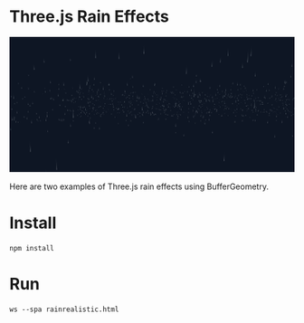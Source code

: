# Three.js Rain Effects

![Three.js Rain Effect](Example.PNG "Three.js Rain Effect")

Here are two examples of Three.js rain effects using BufferGeometry.

# Install

```
npm install
```

# Run

```
ws --spa rainrealistic.html
```
